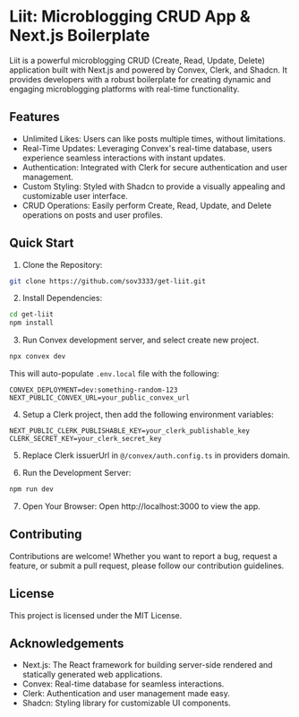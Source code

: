 # Liit: Microblogging CRUD App & Next.js Boilerplate

Liit is a powerful microblogging CRUD (Create, Read, Update, Delete) application built with Next.js and powered by Convex, Clerk, and Shadcn. It provides developers with a robust boilerplate for creating dynamic and engaging microblogging platforms with real-time functionality.

## Features

- Unlimited Likes: Users can like posts multiple times, without limitations.
- Real-Time Updates: Leveraging Convex's real-time database, users experience seamless interactions with instant updates.
- Authentication: Integrated with Clerk for secure authentication and user management.
- Custom Styling: Styled with Shadcn to provide a visually appealing and customizable user interface.
- CRUD Operations: Easily perform Create, Read, Update, and Delete operations on posts and user profiles.

## Quick Start

1. Clone the Repository:
```bash
git clone https://github.com/sov3333/get-liit.git
```

2. Install Dependencies:
```bash
cd get-liit
npm install
```

3. Run Convex development server, and select create new project.
```bash
npx convex dev
``` 

This will auto-populate `.env.local` file with the following:
```plaintext
CONVEX_DEPLOYMENT=dev:something-random-123
NEXT_PUBLIC_CONVEX_URL=your_public_convex_url
```

4. Setup a Clerk project, then add the following environment variables:
```plaintext
NEXT_PUBLIC_CLERK_PUBLISHABLE_KEY=your_clerk_publishable_key
CLERK_SECRET_KEY=your_clerk_secret_key
```

5. Replace Clerk issuerUrl in `@/convex/auth.config.ts` in providers domain.

6. Run the Development Server:
```bash
npm run dev
```

7. Open Your Browser: Open http://localhost:3000 to view the app.

## Contributing

Contributions are welcome! Whether you want to report a bug, request a feature, or submit a pull request, please follow our contribution guidelines.

## License

This project is licensed under the MIT License.

## Acknowledgements

- Next.js: The React framework for building server-side rendered and statically generated web applications.
- Convex: Real-time database for seamless interactions.
- Clerk: Authentication and user management made easy.
- Shadcn: Styling library for customizable UI components.
